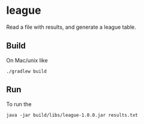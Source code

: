 # league

Read a file with results, and generate a league table.

## Build

On Mac/unix like

```./gradlew build```

## Run

To run the 

```java -jar build/libs/league-1.0.0.jar results.txt```





